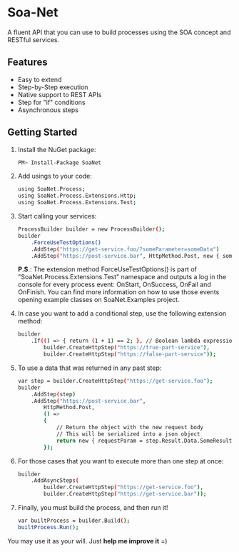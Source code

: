 # Soa-Net
A fluent API that you can use to build processes using the SOA concept and RESTful services.

## Features
* Easy to extend
* Step-by-Step execution
* Native support to REST APIs
* Step for "if" conditions
* Asynchronous steps

## Getting Started
1) Install the NuGet package: 
    ```sh
    PM> Install-Package SoaNet
    ```

2) Add usings to your code:
    ```sh
    using SoaNet.Process;
    using SoaNet.Process.Extensions.Http;
    using SoaNet.Process.Extensions.Test;
    ```
    
3) Start calling your services:
    ```sh
    ProcessBuilder builder = new ProcessBuilder();
    builder
        .ForceUseTestOptions() 
        .AddStep("https://get-service.foo/?someParameter=someData")
        .AddStep("https://post-service.bar", HttpMethod.Post, new { someParameter = "someData" });
    ```
    
    **P.S**.: The extension method ForceUseTestOptions() is part of "SoaNet.Process.Extensions.Test" namespace and outputs a log in the console for every process event: OnStart, OnSuccess, OnFail and OnFinish. You can find more information on how to use those events opening example classes on SoaNet.Examples project.

4) In case you want to add a conditional step, use the following extension method:
    ```sh
    builder
        .If(() => { return (1 + 1) == 2; }, // Boolean lambda expression
            builder.CreateHttpStep("https://true-part-service"),    
            builder.CreateHttpStep("https://false-part-service"));
    ```
    
5) To use a data that was returned in any past step:
    ```sh
    var step = builder.CreateHttpStep("https://get-service.foo");
    builder
        .AddStep(step)
        .AddStep("https://post-service.bar",
            HttpMethod.Post,
            () =>
            {
                // Return the object with the new request body
                // This will be serialized into a json object
                return new { requestParam = step.Result.Data.SomeResult };
            });
    ```
    
6) For those cases that you want to execute more than one step at once:    
    ```sh
    builder
        .AddAsyncSteps(
            builder.CreateHttpStep("https://get-service.foo"),
            builder.CreateHttpStep("https://get-service.bar"));
    ```

7) Finally, you must build the process, and then run it!
    ```sh
    var builtProcess = builder.Build();
    builtProcess.Run();
    ```

You may use it as your will. Just **help me improve it** =)
